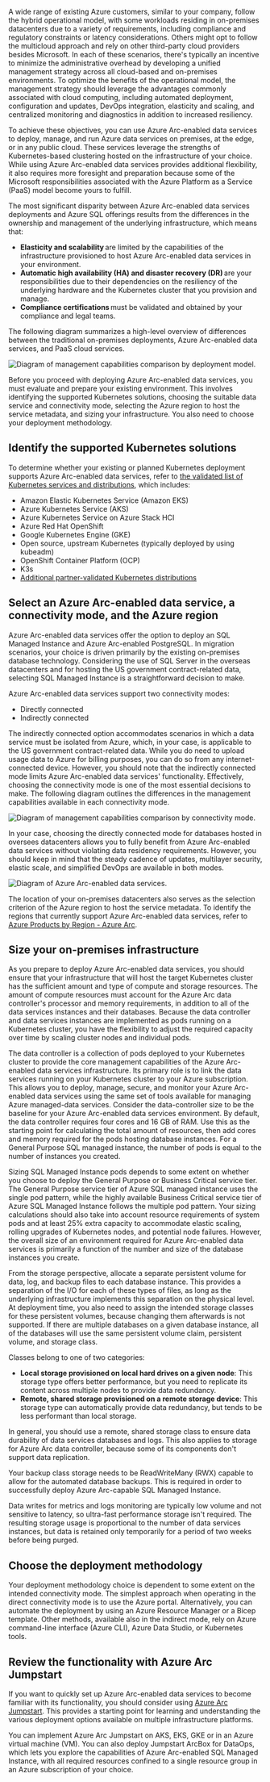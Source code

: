 A wide range of existing Azure customers, similar to your company, follow the hybrid operational model, with some workloads residing in on-premises datacenters due to a variety of requirements, including compliance and regulatory constraints or latency considerations. Others might opt to follow the multicloud approach and rely on other third-party cloud providers besides Microsoft. In each of these scenarios, there's typically an incentive to minimize the administrative overhead by developing a unified management strategy across all cloud-based and on-premises environments. To optimize the benefits of the operational model, the management strategy should leverage the advantages commonly associated with cloud computing, including automated deployment, configuration and updates, DevOps integration, elasticity and scaling, and centralized monitoring and diagnostics in addition to increased resiliency. 

To achieve these objectives, you can use Azure Arc-enabled data services to deploy, manage, and run Azure data services on premises, at the edge, or in any public cloud. These services leverage the strengths of Kubernetes-based clustering hosted on the infrastructure of your choice. While using Azure Arc-enabled data services provides additional flexibility, it also requires more foresight and preparation because some of the Microsoft responsibilities associated with the Azure Platform as a Service (PaaS) model become yours to fulfill.

The most significant disparity between Azure Arc-enabled data services deployments and Azure SQL offerings results from the differences in the ownership and management of the underlying infrastructure, which means that:  

- **Elasticity and scalability** are limited by the capabilities of the infrastructure provisioned to host Azure Arc-enabled data services in your environment.
- **Automatic high availability (HA) and disaster recovery (DR)** are your responsibilities due to their dependencies on the resiliency of the underlying hardware and the Kubernetes cluster that you provision and manage.
- **Compliance certifications** must be validated and obtained by your compliance and legal teams.

The following diagram summarizes a high-level overview of differences between the traditional on-premises deployments, Azure Arc-enabled data services, and PaaS cloud services.

![Diagram of management capabilities comparison by deployment model.](../media/management-capabilities-by-deployment-model.png)

Before you proceed with deploying Azure Arc-enabled data services, you must evaluate and prepare your existing environment. This involves identifying the supported Kubernetes solutions, choosing the suitable data service and connectivity mode, selecting the Azure region to host the service metadata, and sizing your infrastructure. You also need to choose your deployment methodology.

## Identify the supported Kubernetes solutions

To determine whether your existing or planned Kubernetes deployment supports Azure Arc-enabled data services, refer to [the validated list of Kubernetes services and distributions](/azure/azure-arc/data/plan-azure-arc-data-services#deployment-requirements), which includes:

- Amazon Elastic Kubernetes Service (Amazon EKS)
- Azure Kubernetes Service (AKS)
- Azure Kubernetes Service on Azure Stack HCI
- Azure Red Hat OpenShift
- Google Kubernetes Engine (GKE)
- Open source, upstream Kubernetes (typically deployed by using kubeadm)
- OpenShift Container Platform (OCP)
- K3s
- [Additional partner-validated Kubernetes distributions](/azure/azure-arc/data/validation-program)

## Select an Azure Arc-enabled data service, a connectivity mode, and the Azure region

Azure Arc-enabled data services offer the option to deploy an SQL Managed Instance and Azure Arc-enabled PostgreSQL. In migration scenarios, your choice is driven primarily by the existing on-premises database technology. Considering the use of SQL Server in the overseas datacenters and for hosting the US government contract-related data, selecting SQL Managed Instance is a straightforward decision to make.

Azure Arc-enabled data services support two connectivity modes:

- Directly connected
- Indirectly connected

The indirectly connected option accommodates scenarios in which a data service must be isolated from Azure, which, in your case, is applicable to the US government contract-related data. While you do need to upload usage data to Azure for billing purposes, you can do so from any internet-connected device. However, you should note that the indirectly connected mode limits Azure Arc-enabled data services' functionality. Effectively, choosing the connectivity mode is one of the most essential decisions to make. The following diagram outlines the differences in the management capabilities available in each connectivity mode.

![Diagram of management capabilities comparison by connectivity mode.](../media/management-capabilities-by-connectivity-mode.png)

In your case, choosing the directly connected mode for databases hosted in oversees datacenters allows you to fully benefit from Azure Arc-enabled data services without violating data residency requirements. However, you should keep in mind that the steady cadence of updates, multilayer security, elastic scale, and simplified DevOps are available in both modes.

![Diagram of Azure Arc-enabled data services.](../media/explore-arc-enabled-data-services-1.png)

The location of your on-premises datacenters also serves as the selection criterion of the Azure region to host the service metadata. To identify the regions that currently support Azure Arc-enabled data services, refer to [Azure Products by Region - Azure Arc](https://azure.microsoft.com/global-infrastructure/services/?cdn=disable&products=azure-arc).

## Size your on-premises infrastructure

As you prepare to deploy Azure Arc-enabled data services, you should ensure that your infrastructure that will host the target Kubernetes cluster has the sufficient amount and type of compute and storage resources. The amount of compute resources must account for the Azure Arc data controller's processor and memory requirements, in addition to all of the data services instances and their databases. Because the data controller and data services instances are implemented as pods running on a Kubernetes cluster, you have the flexibility to adjust the required capacity over time by scaling cluster nodes and individual pods.

The data controller is a collection of pods deployed to your Kubernetes cluster to provide the core management capabilities of the Azure Arc-enabled data services infrastructure. Its primary role is to link the data services running on your Kubernetes cluster to your Azure subscription. This allows you to deploy, manage, secure, and monitor your Azure Arc-enabled data services using the same set of tools available for managing Azure managed-data services. Consider the data-controller size to be the baseline for your Azure Arc-enabled data services environment. By default, the data controller requires four cores and 16 GB of RAM. Use this as the starting point for calculating the total amount of resources, then add cores and memory required for the pods hosting database instances. For a General Purpose SQL managed instance, the number of pods is equal to the number of instances you created.

Sizing SQL Managed Instance pods depends to some extent on whether you choose to deploy the General Purpose or Business Critical service tier. The General Purpose service tier of Azure SQL managed instance uses the single pod pattern, while the highly available Business Critical service tier of Azure SQL Managed Instance follows the multiple pod pattern. Your sizing calculations should also take into account resource requirements of system pods and at least 25% extra capacity to accommodate elastic scaling, rolling upgrades of Kubernetes nodes, and potential node failures. However, the overall size of an environment required for Azure Arc-enabled data services is primarily a function of the number and size of the database instances you create.

From the storage perspective, allocate a separate persistent volume for data, log, and backup files to each database instance. This provides a separation of the I/O for each of these types of files, as long as the underlying infrastructure implements this separation on the physical level. At deployment time, you also need to assign the intended storage classes for these persistent volumes, because changing them afterwards is not supported. If there are multiple databases on a given database instance, all of the databases will use the same persistent volume claim, persistent volume, and storage class.

Classes belong to one of two categories:

- **Local storage provisioned on local hard drives on a given node**: This storage type offers better performance, but you need to replicate its content across multiple nodes to provide data redundancy.
- **Remote, shared storage provisioned on a remote storage device**: This storage type can automatically provide data redundancy, but tends to be less performant than local storage.

In general, you should use a remote, shared storage class to ensure data durability of data services databases and logs. This also applies to storage for Azure Arc data controller, because some of its components don't support data replication.

Your backup class storage needs to be ReadWriteMany (RWX) capable to allow for the automated database backups. This is required in order to successfully deploy Azure Arc-capable SQL Managed Instance.

Data writes for metrics and logs monitoring are typically low volume and not sensitive to latency, so ultra-fast performance storage isn't required. The resulting storage usage is proportional to the number of data services instances, but data is retained only temporarily for a period of two weeks before being purged.

## Choose the deployment methodology

Your deployment methodology choice is dependent to some extent on the intended connectivity mode. The simplest approach when operating in the direct connectivity mode is to use the Azure portal. Alternatively, you can automate the deployment by using an Azure Resource Manager or a Bicep template. Other methods, available also in the indirect mode, rely on Azure command-line interface (Azure CLI), Azure Data Studio, or Kubernetes tools.

## Review the functionality with Azure Arc Jumpstart

If you want to quickly set up Azure Arc-enabled data services to become familiar with its functionality, you should consider using [Azure Arc Jumpstart](https://azurearcjumpstart.io/azure_arc_jumpstart/azure_arc_data/). This provides a starting point for learning and understanding the various deployment options available on multiple infrastructure platforms.

You can implement Azure Arc Jumpstart on AKS, EKS, GKE or in an Azure virtual machine (VM). You can also deploy Jumpstart ArcBox for DataOps, which lets you explore the capabilities of Azure Arc-enabled SQL Managed Instance, with all required resources confined to a single resource group in an Azure subscription of your choice.
